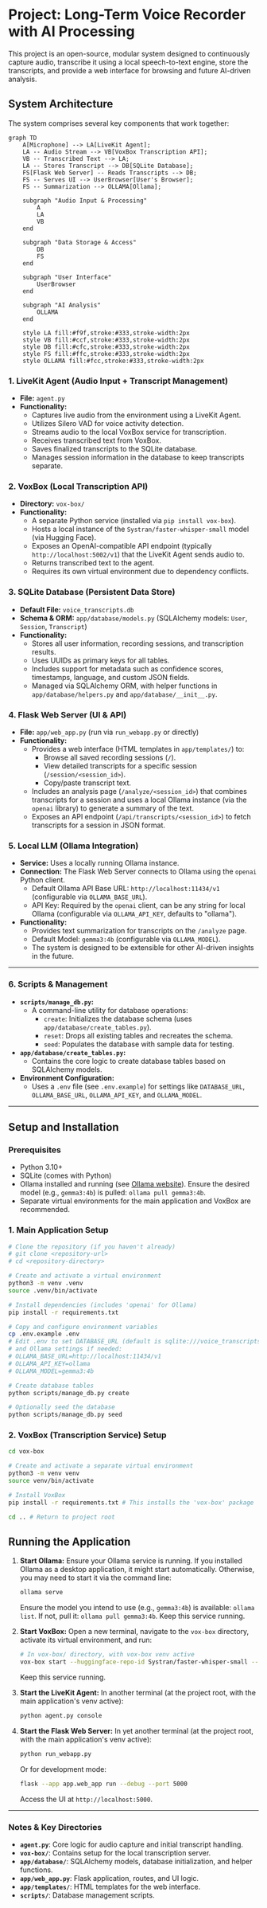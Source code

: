 # Project: Long-Term Voice Recorder with AI Processing

This project is an open-source, modular system designed to continuously capture audio, transcribe it using a local speech-to-text engine, store the transcripts, and provide a web interface for browsing and future AI-driven analysis.

## System Architecture

The system comprises several key components that work together:

```mermaid
graph TD
    A[Microphone] --> LA[LiveKit Agent];
    LA -- Audio Stream --> VB[VoxBox Transcription API];
    VB -- Transcribed Text --> LA;
    LA -- Stores Transcript --> DB[SQLite Database];
    FS[Flask Web Server] -- Reads Transcripts --> DB;
    FS -- Serves UI --> UserBrowser[User's Browser];
    FS -- Summarization --> OLLAMA[Ollama];

    subgraph "Audio Input & Processing"
        A
        LA
        VB
    end

    subgraph "Data Storage & Access"
        DB
        FS
    end

    subgraph "User Interface"
        UserBrowser
    end

    subgraph "AI Analysis"
        OLLAMA
    end

    style LA fill:#f9f,stroke:#333,stroke-width:2px
    style VB fill:#ccf,stroke:#333,stroke-width:2px
    style DB fill:#cfc,stroke:#333,stroke-width:2px
    style FS fill:#ffc,stroke:#333,stroke-width:2px
    style OLLAMA fill:#fcc,stroke:#333,stroke-width:2px
```

### 1. **LiveKit Agent (Audio Input + Transcript Management)**
-   **File:** `agent.py`
-   **Functionality:**
    -   Captures live audio from the environment using a LiveKit Agent.
    -   Utilizes Silero VAD for voice activity detection.
    -   Streams audio to the local VoxBox service for transcription.
    -   Receives transcribed text from VoxBox.
    -   Saves finalized transcripts to the SQLite database.
    -   Manages session information in the database to keep transcripts separate.

### 2. **VoxBox (Local Transcription API)**
-   **Directory:** `vox-box/`
-   **Functionality:**
    -   A separate Python service (installed via `pip install vox-box`).
    -   Hosts a local instance of the `Systran/faster-whisper-small` model (via Hugging Face).
    -   Exposes an OpenAI-compatible API endpoint (typically `http://localhost:5002/v1`) that the LiveKit Agent sends audio to.
    -   Returns transcribed text to the agent.
    -   Requires its own virtual environment due to dependency conflicts.

### 3. **SQLite Database (Persistent Data Store)**
-   **Default File:** `voice_transcripts.db`
-   **Schema & ORM:** `app/database/models.py` (SQLAlchemy models: `User`, `Session`, `Transcript`)
-   **Functionality:**
    -   Stores all user information, recording sessions, and transcription results.
    -   Uses UUIDs as primary keys for all tables.
    -   Includes support for metadata such as confidence scores, timestamps, language, and custom JSON fields.
    -   Managed via SQLAlchemy ORM, with helper functions in `app/database/helpers.py` and `app/database/__init__.py`.

### 4. **Flask Web Server (UI & API)**
-   **File:** `app/web_app.py` (run via `run_webapp.py` or directly)
-   **Functionality:**
    -   Provides a web interface (HTML templates in `app/templates/`) to:
        -   Browse all saved recording sessions (`/`).
        -   View detailed transcripts for a specific session (`/session/<session_id>`).
        -   Copy/paste transcript text.
    -   Includes an analysis page (`/analyze/<session_id>`) that combines transcripts for a session and uses a local Ollama instance (via the `openai` library) to generate a summary of the text.
    -   Exposes an API endpoint (`/api/transcripts/<session_id>`) to fetch transcripts for a session in JSON format.

### 5. **Local LLM (Ollama Integration)**
-   **Service:** Uses a locally running Ollama instance.
-   **Connection:** The Flask Web Server connects to Ollama using the `openai` Python client.
    -   Default Ollama API Base URL: `http://localhost:11434/v1` (configurable via `OLLAMA_BASE_URL`).
    -   API Key: Required by the `openai` client, can be any string for local Ollama (configurable via `OLLAMA_API_KEY`, defaults to "ollama").
-   **Functionality:**
    -   Provides text summarization for transcripts on the `/analyze` page.
    -   Default Model: `gemma3:4b` (configurable via `OLLAMA_MODEL`).
    -   The system is designed to be extensible for other AI-driven insights in the future.

---

### 6. **Scripts & Management**
-   **`scripts/manage_db.py`:**
    -   A command-line utility for database operations:
        -   `create`: Initializes the database schema (uses `app/database/create_tables.py`).
        -   `reset`: Drops all existing tables and recreates the schema.
        -   `seed`: Populates the database with sample data for testing.
-   **`app/database/create_tables.py`:**
    -   Contains the core logic to create database tables based on SQLAlchemy models.
-   **Environment Configuration:**
    -   Uses a `.env` file (see `.env.example`) for settings like `DATABASE_URL`, `OLLAMA_BASE_URL`, `OLLAMA_API_KEY`, and `OLLAMA_MODEL`.

---

## Setup and Installation

### Prerequisites
-   Python 3.10+
-   SQLite (comes with Python)
-   Ollama installed and running (see [Ollama website](https://ollama.com/)). Ensure the desired model (e.g., `gemma3:4b`) is pulled: `ollama pull gemma3:4b`.
-   Separate virtual environments for the main application and VoxBox are recommended.

### 1. Main Application Setup
   ```bash
   # Clone the repository (if you haven't already)
   # git clone <repository-url>
   # cd <repository-directory>

   # Create and activate a virtual environment
   python3 -m venv .venv
   source .venv/bin/activate

   # Install dependencies (includes 'openai' for Ollama)
   pip install -r requirements.txt

   # Copy and configure environment variables
   cp .env.example .env
   # Edit .env to set DATABASE_URL (default is sqlite:///voice_transcripts.db)
   # and Ollama settings if needed:
   # OLLAMA_BASE_URL=http://localhost:11434/v1
   # OLLAMA_API_KEY=ollama
   # OLLAMA_MODEL=gemma3:4b

   # Create database tables
   python scripts/manage_db.py create

   # Optionally seed the database
   python scripts/manage_db.py seed
   ```

### 2. VoxBox (Transcription Service) Setup
   ```bash
   cd vox-box

   # Create and activate a separate virtual environment
   python3 -m venv venv
   source venv/bin/activate

   # Install VoxBox
   pip install -r requirements.txt # This installs the 'vox-box' package

   cd .. # Return to project root
   ```

## Running the Application

1.  **Start Ollama:**
    Ensure your Ollama service is running. If you installed Ollama as a desktop application, it might start automatically. Otherwise, you may need to start it via the command line:
    ```bash
    ollama serve
    ```
    Ensure the model you intend to use (e.g., `gemma3:4b`) is available: `ollama list`. If not, pull it: `ollama pull gemma3:4b`.
    Keep this service running.

2.  **Start VoxBox:**
    Open a new terminal, navigate to the `vox-box` directory, activate its virtual environment, and run:
    ```bash
    # In vox-box/ directory, with vox-box venv active
    vox-box start --huggingface-repo-id Systran/faster-whisper-small --data-dir ./cache/data-dir --host 0.0.0.0 --port 5002
    ```
    Keep this service running.

3.  **Start the LiveKit Agent:**
    In another terminal (at the project root, with the main application's venv active):
    ```bash
    python agent.py console
    ```

4.  **Start the Flask Web Server:**
    In yet another terminal (at the project root, with the main application's venv active):
    ```bash
    python run_webapp.py
    ```
    Or for development mode:
    ```bash
    flask --app app.web_app run --debug --port 5000
    ```
    Access the UI at `http://localhost:5000`.

---
### Notes & Key Directories
-   **`agent.py`**: Core logic for audio capture and initial transcript handling.
-   **`vox-box/`**: Contains setup for the local transcription server.
-   **`app/database/`**: SQLAlchemy models, database initialization, and helper functions.
-   **`app/web_app.py`**: Flask application, routes, and UI logic.
-   **`app/templates/`**: HTML templates for the web interface.
-   **`scripts/`**: Database management scripts.
